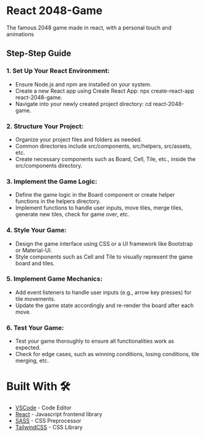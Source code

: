 
# React 2048-Game

The famous 2048 game made in react, with a personal touch and animations


## Step-Step Guide

### 1. Set Up Your React Environment:

* Ensure Node.js and npm are installed on your system.
* Create a new React app using Create React App: npx create-react-app react-2048-game.
* Navigate into your newly created project directory: cd react-2048-game.

### 2. Structure Your Project:

* Organize your project files and folders as needed. 
* Common directories include src/components, src/helpers, src/assets, etc.
* Create necessary components such as Board, Cell, Tile, etc., inside the src/components directory.

### 3. Implement the Game Logic:

* Define the game logic in the Board component or create helper functions in the helpers directory.
* Implement functions to handle user inputs, move tiles, merge tiles, generate new tiles, check for game over, etc.

### 4. Style Your Game:

* Design the game interface using CSS or a UI framework like Bootstrap or Material-UI.
* Style components such as Cell and Tile to visually represent the game board and tiles.

### 5. Implement Game Mechanics:

* Add event listeners to handle user inputs (e.g., arrow key presses) for tile movements.
* Update the game state accordingly and re-render the board after each move.

### 6. Test Your Game:

* Test your game thoroughly to ensure all functionalities work as expected.
* Check for edge cases, such as winning conditions, losing conditions, tile merging, etc.

# Built With 🛠️

* [VSCode](https://code.visualstudio.com/) - Code Editor
* [React](https://beta.reactjs.org/) - Javascript frontend library
* [SASS](https://sass-lang.com/) - CSS Preprocessor
* [TailwindCSS](https://tailwindcss.com/docs/installation) - CSS Library